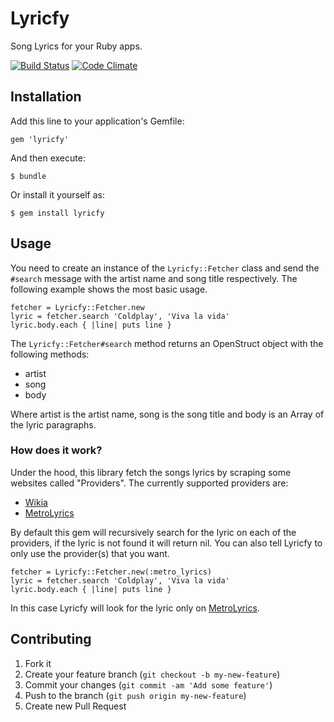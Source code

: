 # Lyricfy

Song Lyrics for your Ruby apps.

[![Build Status](https://travis-ci.org/javichito/Lyricfy.png?branch=master)](https://travis-ci.org/javichito/Lyricfy)
[![Code Climate](https://codeclimate.com/github/javichito/Lyricfy.png)](https://codeclimate.com/github/javichito/Lyricfy)

## Installation

Add this line to your application's Gemfile:

    gem 'lyricfy'

And then execute:

    $ bundle

Or install it yourself as:

    $ gem install lyricfy

## Usage

You need to create an instance of the <code>Lyricfy::Fetcher</code> class and send the <code>#search</code> message with the artist name and song title respectively. The following example shows the most basic usage.

    fetcher = Lyricfy::Fetcher.new
    lyric = fetcher.search 'Coldplay', 'Viva la vida'
    lyric.body.each { |line| puts line }

The <code>Lyricfy::Fetcher#search</code> method returns an OpenStruct object with the following methods:

- artist
- song
- body

Where artist is the artist name, song is the song title and body is an Array of the lyric paragraphs.

### How does it work?

Under the hood, this library fetch the songs lyrics by scraping some websites called "Providers". The currently supported providers are:

- [Wikia](http://lyrics.wikia.com/Lyrics_Wiki)
- [MetroLyrics](http://www.metrolyrics.com/)

By default this gem will recursively search for the lyric on each of the providers, if the lyric is not found it will return nil. You can also tell Lyricfy to only use the provider(s) that you want.

    fetcher = Lyricfy::Fetcher.new(:metro_lyrics)
    lyric = fetcher.search 'Coldplay', 'Viva la vida'
    lyric.body.each { |line| puts line }

In this case Lyricfy will look for the lyric only on [MetroLyrics](http://www.metrolyrics.com/).

## Contributing

1. Fork it
2. Create your feature branch (`git checkout -b my-new-feature`)
3. Commit your changes (`git commit -am 'Add some feature'`)
4. Push to the branch (`git push origin my-new-feature`)
5. Create new Pull Request
